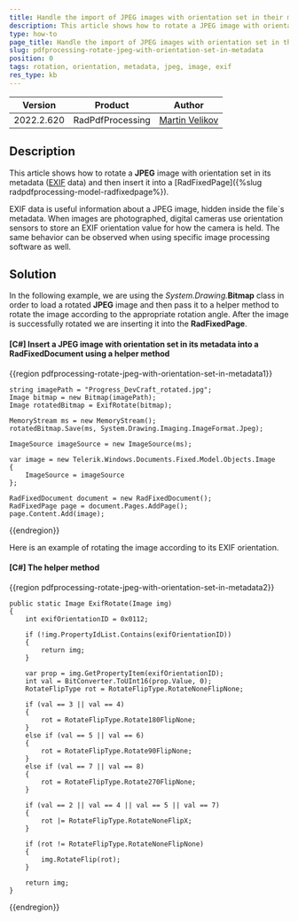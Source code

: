 ```yaml
---
title: Handle the import of JPEG images with orientation set in their metadata different than 0 (normal) | Telerik Document Processing
description: This article shows how to rotate a JPEG image with orientation set in its metadata and then insert it into a RadFixedPage.
type: how-to
page_title: Handle the import of JPEG images with orientation set in their metadata different than 0 (normal)
slug: pdfprocessing-rotate-jpeg-with-orientation-set-in-metadata
position: 0
tags: rotation, orientation, metadata, jpeg, image, exif
res_type: kb
---
```


| Version | Product | Author | 
| ---- | ---- | ---- | 
| 2022.2.620| RadPdfProcessing |[Martin Velikov](https://www.telerik.com/blogs/author/martin-velikov)| 

## Description

This article shows how to rotate a **JPEG** image with orientation set in its metadata ([EXIF](https://en.wikipedia.org/wiki/Exif) data) and then insert it into a [RadFixedPage]({%slug radpdfprocessing-model-radfixedpage%}).

EXIF data is useful information about a JPEG image, hidden inside the file`s metadata. When images are photographed, digital cameras use orientation sensors to store an EXIF orientation value for how the camera is held. The same behavior can be observed when using specific image processing software as well.

## Solution

In the following example, we are using the _System.Drawing._**Bitmap** class in order to load a rotated **JPEG** image and then pass it to a helper method to rotate the image according to the appropriate rotation angle. 
After the image is successfully rotated we are inserting it into the **RadFixedPage**.

#### __[C#] Insert a JPEG image with orientation set in its metadata into a RadFixedDocument using a helper method__

{{region pdfprocessing-rotate-jpeg-with-orientation-set-in-metadata1}}

	string imagePath = "Progress_DevCraft_rotated.jpg";
	Image bitmap = new Bitmap(imagePath);
	Image rotatedBitmap = ExifRotate(bitmap);

	MemoryStream ms = new MemoryStream();
	rotatedBitmap.Save(ms, System.Drawing.Imaging.ImageFormat.Jpeg);

	ImageSource imageSource = new ImageSource(ms);

	var image = new Telerik.Windows.Documents.Fixed.Model.Objects.Image
	{
		ImageSource = imageSource
	};

	RadFixedDocument document = new RadFixedDocument();
	RadFixedPage page = document.Pages.AddPage();
	page.Content.Add(image);
{{endregion}}

Here is an example of rotating the image according to its EXIF orientation.

#### __[C#] The helper method__

{{region pdfprocessing-rotate-jpeg-with-orientation-set-in-metadata2}}

	public static Image ExifRotate(Image img)
	{
		int exifOrientationID = 0x0112;

		if (!img.PropertyIdList.Contains(exifOrientationID))
		{
			return img;
		}

		var prop = img.GetPropertyItem(exifOrientationID);
		int val = BitConverter.ToUInt16(prop.Value, 0);
		RotateFlipType rot = RotateFlipType.RotateNoneFlipNone;

		if (val == 3 || val == 4)
		{
			rot = RotateFlipType.Rotate180FlipNone;
		}
		else if (val == 5 || val == 6)
		{
			rot = RotateFlipType.Rotate90FlipNone;
		}
		else if (val == 7 || val == 8)
		{
			rot = RotateFlipType.Rotate270FlipNone;
		}

		if (val == 2 || val == 4 || val == 5 || val == 7)
		{
			rot |= RotateFlipType.RotateNoneFlipX;
		}

		if (rot != RotateFlipType.RotateNoneFlipNone)
		{
			img.RotateFlip(rot);
		}

		return img;
	}
{{endregion}}
